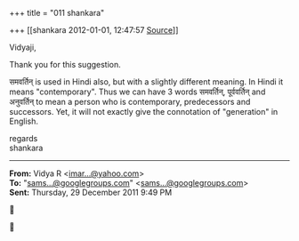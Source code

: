 +++
title = "011 shankara"

+++
[[shankara	2012-01-01, 12:47:57 [Source](https://groups.google.com/g/samskrita/c/3KDYkv3zdsE)]]



Vidyaji,

  

Thank you for this suggestion.  

  

समवर्तिन् is used in Hindi also, but with a slightly different meaning. In Hindi it means "contemporary". Thus we can have 3 words समवर्तिन्, पूर्ववर्तिन् and अनुवर्तिन् to mean a person who is contemporary, predecessors and successors. Yet, it will not exactly give the connotation of "generation" in English.



regards  
shankara  

------------------------------------------------------------------------

**From:** Vidya R \<[imar...@yahoo.com]()\>  
**To:** "[sams...@googlegroups.com]()" \<[sams...@googlegroups.com]()\>  
**Sent:** Thursday, 29 December 2011 9:49 PM





